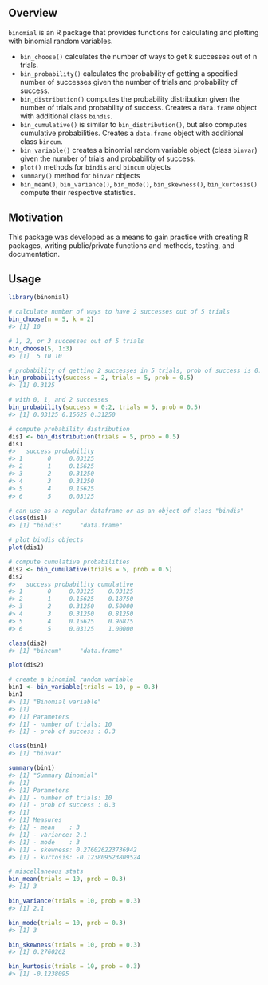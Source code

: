 
<!-- README.md is generated from README.Rmd. Please edit that file -->
Overview
--------

`binomial` is an R package that provides functions for calculating and plotting with binomial random variables.

-   `bin_choose()` calculates the number of ways to get k successes out of n trials.
-   `bin_probability()` calculates the probability of getting a specified number of successes given the number of trials and probability of success.
-   `bin_distribution()` computes the probability distribution given the number of trials and probability of success. Creates a `data.frame` object with additional class `bindis`.
-   `bin_cumulative()` is similar to `bin_distribution()`, but also computes cumulative probabilities. Creates a `data.frame` object with additional class `bincum`.
-   `bin_variable()` creates a binomial random variable object (class `binvar`) given the number of trials and probability of success.
-   `plot()` methods for `bindis` and `bincum` objects
-   `summary()` method for `binvar` objects
-   `bin_mean()`, `bin_variance()`, `bin_mode()`, `bin_skewness()`, `bin_kurtosis()` compute their respective statistics.

Motivation
----------

This package was developed as a means to gain practice with creating R packages, writing public/private functions and methods, testing, and documentation.

Usage
-----

``` r
library(binomial)

# calculate number of ways to have 2 successes out of 5 trials
bin_choose(n = 5, k = 2)
#> [1] 10

# 1, 2, or 3 successes out of 5 trials
bin_choose(5, 1:3)
#> [1]  5 10 10

# probability of getting 2 successes in 5 trials, prob of success is 0.5
bin_probability(success = 2, trials = 5, prob = 0.5)
#> [1] 0.3125

# with 0, 1, and 2 successes
bin_probability(success = 0:2, trials = 5, prob = 0.5)
#> [1] 0.03125 0.15625 0.31250

# compute probability distribution
dis1 <- bin_distribution(trials = 5, prob = 0.5)
dis1
#>   success probability
#> 1       0     0.03125
#> 2       1     0.15625
#> 3       2     0.31250
#> 4       3     0.31250
#> 5       4     0.15625
#> 6       5     0.03125

# can use as a regular dataframe or as an object of class "bindis"
class(dis1)
#> [1] "bindis"     "data.frame"

# plot bindis objects
plot(dis1)

# compute cumulative probabilities
dis2 <- bin_cumulative(trials = 5, prob = 0.5)
dis2
#>   success probability cumulative
#> 1       0     0.03125    0.03125
#> 2       1     0.15625    0.18750
#> 3       2     0.31250    0.50000
#> 4       3     0.31250    0.81250
#> 5       4     0.15625    0.96875
#> 6       5     0.03125    1.00000

class(dis2)
#> [1] "bincum"     "data.frame"

plot(dis2)

# create a binomial random variable
bin1 <- bin_variable(trials = 10, p = 0.3)
bin1
#> [1] "Binomial variable"
#> [1] 
#> [1] Parameters
#> [1] - number of trials: 10
#> [1] - prob of success : 0.3

class(bin1)
#> [1] "binvar"

summary(bin1)
#> [1] "Summary Binomial"
#> [1] 
#> [1] Parameters
#> [1] - number of trials: 10
#> [1] - prob of success : 0.3
#> [1] 
#> [1] Measures
#> [1] - mean    : 3
#> [1] - variance: 2.1
#> [1] - mode    : 3
#> [1] - skewness: 0.276026223736942
#> [1] - kurtosis: -0.123809523809524

# miscellaneous stats
bin_mean(trials = 10, prob = 0.3)
#> [1] 3

bin_variance(trials = 10, prob = 0.3)
#> [1] 2.1

bin_mode(trials = 10, prob = 0.3)
#> [1] 3

bin_skewness(trials = 10, prob = 0.3)
#> [1] 0.2760262

bin_kurtosis(trials = 10, prob = 0.3)
#> [1] -0.1238095
```
